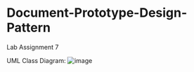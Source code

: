 # Document-Prototype-Design-Pattern
Lab Assignment 7

UML Class Diagram:
![image](https://github.com/user-attachments/assets/372998d9-40cc-407d-91f3-9b1385707c3a)
